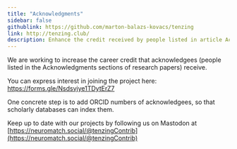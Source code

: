 ```yaml
---
title: "Acknowledgments"
sidebar: false
githublink: https://github.com/marton-balazs-kovacs/tenzing
link: http://tenzing.club/
description: Enhance the credit received by people listed in article Acknowledgments
---
```


We are working to increase the career credit that 
acknowledgees (people listed in the Acknowledgments sections of research papers) receive.

You can express interest in joining the project here:
https://forms.gle/Nsdsvjye1TDytErZ7

One concrete step is to add ORCID numbers of acknowledgees, so that scholarly databases can index them.

Keep up to date with our projects by following us on Mastodon at [https://neuromatch.social/@tenzingContrib](https://neuromatch.social/@tenzingContrib)
